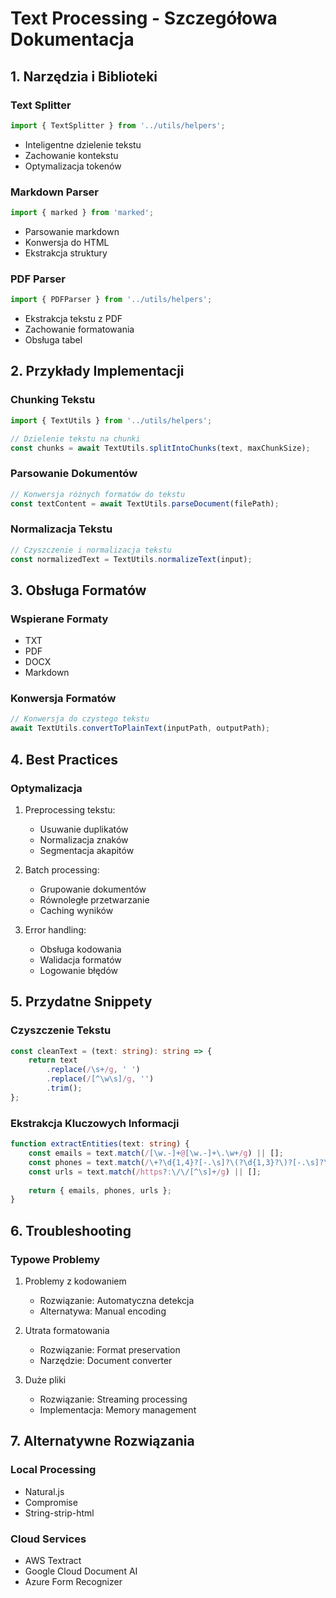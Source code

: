 # Text Processing - Szczegółowa Dokumentacja

## 1. Narzędzia i Biblioteki
### Text Splitter
```typescript
import { TextSplitter } from '../utils/helpers';
```
- Inteligentne dzielenie tekstu
- Zachowanie kontekstu
- Optymalizacja tokenów

### Markdown Parser
```typescript
import { marked } from 'marked';
```
- Parsowanie markdown
- Konwersja do HTML
- Ekstrakcja struktury

### PDF Parser
```typescript
import { PDFParser } from '../utils/helpers';
```
- Ekstrakcja tekstu z PDF
- Zachowanie formatowania
- Obsługa tabel

## 2. Przykłady Implementacji

### Chunking Tekstu
```typescript
import { TextUtils } from '../utils/helpers';

// Dzielenie tekstu na chunki
const chunks = await TextUtils.splitIntoChunks(text, maxChunkSize);
```

### Parsowanie Dokumentów
```typescript
// Konwersja różnych formatów do tekstu
const textContent = await TextUtils.parseDocument(filePath);
```

### Normalizacja Tekstu
```typescript
// Czyszczenie i normalizacja tekstu
const normalizedText = TextUtils.normalizeText(input);
```

## 3. Obsługa Formatów
### Wspierane Formaty
- TXT
- PDF
- DOCX
- Markdown

### Konwersja Formatów
```typescript
// Konwersja do czystego tekstu
await TextUtils.convertToPlainText(inputPath, outputPath);
```

## 4. Best Practices

### Optymalizacja
1. Preprocessing tekstu:
   - Usuwanie duplikatów
   - Normalizacja znaków
   - Segmentacja akapitów

2. Batch processing:
   - Grupowanie dokumentów
   - Równoległe przetwarzanie
   - Caching wyników

3. Error handling:
   - Obsługa kodowania
   - Walidacja formatów
   - Logowanie błędów

## 5. Przydatne Snippety

### Czyszczenie Tekstu
```typescript
const cleanText = (text: string): string => {
    return text
        .replace(/\s+/g, ' ')
        .replace(/[^\w\s]/g, '')
        .trim();
};
```

### Ekstrakcja Kluczowych Informacji
```typescript
function extractEntities(text: string) {
    const emails = text.match(/[\w.-]+@[\w.-]+\.\w+/g) || [];
    const phones = text.match(/\+?\d{1,4}?[-.\s]?\(?\d{1,3}?\)?[-.\s]?\d{1,4}[-.\s]?\d{1,4}[-.\s]?\d{1,9}/g) || [];
    const urls = text.match(/https?:\/\/[^\s]+/g) || [];
    
    return { emails, phones, urls };
}
```

## 6. Troubleshooting

### Typowe Problemy
1. Problemy z kodowaniem
   - Rozwiązanie: Automatyczna detekcja
   - Alternatywa: Manual encoding

2. Utrata formatowania
   - Rozwiązanie: Format preservation
   - Narzędzie: Document converter

3. Duże pliki
   - Rozwiązanie: Streaming processing
   - Implementacja: Memory management

## 7. Alternatywne Rozwiązania

### Local Processing
- Natural.js
- Compromise
- String-strip-html

### Cloud Services
- AWS Textract
- Google Cloud Document AI
- Azure Form Recognizer 